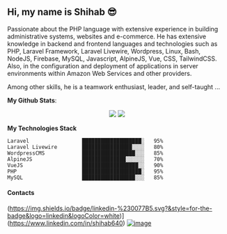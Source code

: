 ## Hi, my name is Shihab 😎
<p>Passionate about the PHP language with extensive experience in building administrative systems, websites and e-commerce. He has extensive knowledge in backend and frontend languages and technologies such as PHP, Laravel Framework, Laravel Livewire, Wordpress, Linux, Bash, NodeJS, Firebase, MySQL, Javascript, AlpineJS, Vue, CSS, TailwindCSS. Also, in the configuration and deployment of applications in server environments within Amazon Web Services and other providers.</p>

<p>Among other skills, he is a teamwork enthusiast, leader, and self-taught ...</p>

<b>My Github Stats</b>:
<p align = "center">
  <img src = "https://github-readme-stats.vercel.app/api?username=shihabphp&include_all_commits=true&count_private=true&show_icons=true&hide_border=false&title_color=fff&icon_color=F7CE3E&text_color=9f9f9f&line_height=24&bg_color=0A1612&layout=compact">
  <img src = "https://github-readme-stats.vercel.app/api/top-langs/?username=shihabphp&layout=compact&langs_count=8&title_color=fff&text_color=9f9f9f&bg_color=0A1612&custom_title=Top Langs">
</p>


**My Technologies Stack** 

```text
Laravel                 ███████████████████░   95% 
Laravel Livewire        ████████████████░░░░   80% 
WordpressCMS            █████████████████░░░   85% 
AlpineJS                ██████████████░░░░░░   70% 
VueJS                   ██████████████████░░   90% 
PHP                     ███████████████████░   95% 
MySQL                   █████████████████░░░   85%
```

#### Contacts

(https://img.shields.io/badge/linkedin-%230077B5.svg?&style=for-the-badge&logo=linkedin&logoColor=white)](https://www.linkedin.com/in/shihab640) [![image](https://img.shields.io/badge/gmail-D14836?&style=for-the-badge&logo=gmail&logoColor=white)](mailto:shihab640@hotmail.com)

<!--
**shihabphp/shihabphp** is a ✨ _special_ ✨ repository because its `README.md` (this file) appears on your GitHub profile.

Here are some ideas to get you started:

- 🔭 I’m currently working on ...
- 🌱 I’m currently learning ...
- 👯 I’m looking to collaborate on ...
- 🤔 I’m looking for help with ...
- 💬 Ask me about ...
- 📫 How to reach me: ...
- 😄 Pronouns: ...
- ⚡ Fun fact: ...
-->
